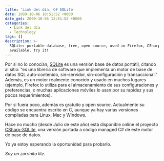 ```yaml
---
title: 'Link del día: C# SQLite'
date: 2009-10-06 10:51:52 +0000
date_gmt: 2009-10-06 12:51:52 +0000
categories:
  - Link del día
  - Technology
tags: []
description: >-
  SQLite: portable database, free, open source, used in Firefox, CSharp port
  available, try it!
---
```



Por si no lo conocían, [SQLite](http://www.sqlite.org/) es una versión base de datos portátil, citando al sitio: "es una librería de software que implementa un motor de base de datos SQL auto-contenido, sin-servidor, sin-configuración y transaccional." Además, es un motor realmente conocido y usado en muchos lugares (ejemplo, Firefox lo utiliza para el almacenamiento de sus configuraciones y preferencias, o muchas aplicaciones móviles lo usan por su rapidez y sus pocos requerimientos).

Por si fuera poco, además es gratuito y open source. Actualmente su código se encuentra escrito en C, aunque ya hay varias versiones compiladas para Linux, Mac y Windows.

Hace no mucho (desde Julio de este año) está disponible online el proyecto [CSharp-SQLite](http://code.google.com/p/csharp-sqlite/), una versión portada a código managed C# de este motor de base de datos.

Yo ya estoy esperando la oportunidad para probarlo.

_Soy un zorrinito lite._
